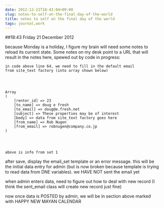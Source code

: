 ```yaml
---
date: 2012-12-21T18:43:04+09:00
slug: notes-to-self-on-the-final-day-of-the-world
title: notes to self on the final day of the world
tags: journal,work
---
```


##18:43 Friday 21 December 2012

because Monday is a holiday, I figure my brain will need some notes to reload its current state.  Some notes on my desk point to a URL that will result in the notes here, spewed out by code in progress:


    
    in code above line 64, we need to fill in the default email 
    from site_text factory (into array shown below)



    
    Array
    (
        [renter_id] => 23
        [to_name] => doug e fresh
        [to_email] => doug@e.fresh.net
        [subject] => These properties may be of interest
        [body] => data from site_text factory goes here
        [from_name] => Rob Nugen
        [from_email] => robnugen@company.co.jp
    )



    
    above is info from set 1


after save, display the email_set template or an error message. this will be the initial data entry for admin (but is now broken because template is trying to read data from DNE variables). we HAVE NOT sent the email yet

when admin enters data, need to figure out how to deal with new record (I think the sent_email class will create new record just fine)

now once data is POSTED by admin, we will be in section above marked with HAPPY NEW MAYAN CALENDAR
